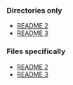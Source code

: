 ### Directories only ###

* [README 2](kwic)
* [README 3](kwic/kwic-ha)

### Files specifically ###

* [README 2](kwic/README.md)
* [README 3](kwic/kwic-ha/README.md)
